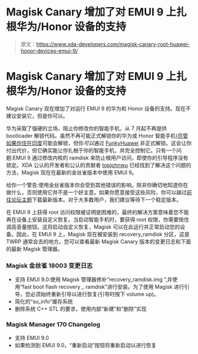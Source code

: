 # Magisk Canary 增加了对 EMUI 9 上扎根华为/Honor 设备的支持

> 原文：<https://www.xda-developers.com/magisk-canary-root-huawei-honor-devices-emui-9/>

# Magisk Canary 增加了对 EMUI 9 上扎根华为/Honor 设备的支持

Magisk Canary 现在增加了对运行 EMUI 9 的华为和 Honor 设备的支持。现在不建议安装它，但是你可以。

华为采取了强硬的立场，阻止你修改你的智能手机，从 7 月起不再提供 bootloader 解锁代码。虽然不再可能正式解锁你的华为或 Honor 智能手机([尽管如果你住在印度](https://www.xda-developers.com/honor-india-support-service-centers-unlock-bootloader/)可能会解锁，但你*可以*通过 [FunkyHuawei](https://www.xda-developers.com/huawei-honor-unlock-bootloader-fee/) 非正式解锁。这会让你付出代价，但它确实能让你扎根于你的智能手机，并完全控制它。只有一个问题:EMUI 9 通过修改内核的 ramdisk 来防止根用户访问，即使你的引导程序没有锁定。XDA 公认的开发者和公认的贡献者 [topjohnwu](https://forum.xda-developers.com/member.php?u=4470081) 已经找到了解决这个问题的方法，Magisk 现在在最新的金丝雀版本中使用 EMUI 9。

给你一个警告:使用金丝雀版本你会受到其他错误的影响。除非你确切地知道你在做什么，否则使用它并不是一个好主意。如果你愿意接受这些风险，你可以越过[前往论坛主题](https://forum.xda-developers.com/apps/magisk/dev-magisk-canary-channel-bleeding-edge-t3839337)下载最新版本。对于大多数用户，我们建议等待下一个稳定版本。

在 EMUI 9 上获得 root 访问权限被证明是困难的，最终的解决方案意味着您不能再在设备上安装自定义恢复。当启动智能手机时，要获得 root 权限，你需要按住调高音量按钮。这将启动自定义恢复，Magisk 可以在此运行并正常启动您的设备。因此，在 EMUI 9 上，Magisk 现在被安装到 recovery_ramdisk 分区，这是 TWRP 通常会去的地方。您可以查看最新 Magisk Canary 版本的变更日志和下面的最新 Magisk 管理器。

### Magisk 金丝雀 18003 变更日志

*   支持 EMUI 9.0:使用 Magisk 管理器修补“recovery_ramdisk.img ”,并使用“fast boot flash recovery _ ramdisk<patched image="">”进行安装。为了使用 Magisk 进行引导，您必须始终重新引导以进行恢复(引导时按下 volume up)。</patched>
*   简化的“su_info”缓存系统
*   删除系统 C++ STL 的要求，使用内部“新建”和“删除”实现

### Magisk Manager 170 Changelog

*   支持 EMUI 9.0
*   如果检测到 EMUI 9.0，“重新启动”按钮将重新启动以进行恢复